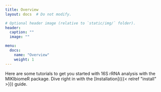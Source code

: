 ```yaml
---
title: Overview
layout: docs  # Do not modify.

# Optional header image (relative to `static/img/` folder).
header:
  caption: ""
  image: ""

menu:
  docs:
    name: "Overview"
    weight: 1
---
```


Here are some tutorials to get you started with 16S rRNA analysis with
the MIKIbiomeR package. Dive right in with the [Installation]({{< relref "install" >}}) guide.
